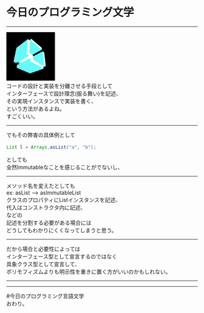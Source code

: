 # 今日のプログラミング文学

- - - - -

![my-icon](/images/aiya000-profile_icon.png)  
コードの設計と実装を分離させる手段として  
インターフェースで設計理念(振る舞い)を記述、  
その実現インスタンスで実装を書く、  
という方法があるよね。  
すごくいい。

- - - - -

でもその弊害の具体例として  
```java
List l = Arrays.asList("a", "b");
```
としても  
全然Immutableなことを感じることがでないし、

- - - - -

メソッド名を変えたとしても  
ex: asList --> asImmutableList  
クラスのプロパティにListインスタンスを記述、  
代入はコンストラクタ内に記述、  
などの  
記述を分割する必要がある場合には  
どうしてもわかりにくくなってしまうと思う。

- - - - -

だから場合と必要性によっては  
インターフェース型として宣言するのではなく  
具象クラス型として宣言して、  
ポリモフィズムよりも明示性を重きに置く方がいいのかもしれない。

- - - - -
- - - - -
\#今日のプログラミング言語文学  
おわり。
